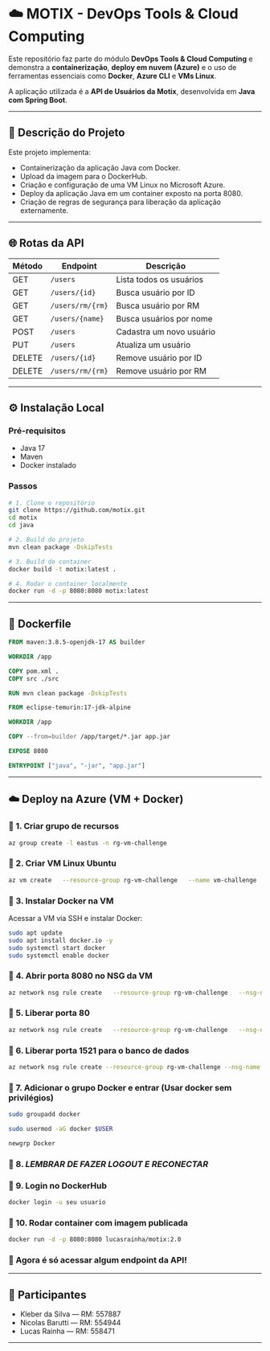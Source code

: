 # ☁️ MOTIX - DevOps Tools & Cloud Computing

Este repositório faz parte do módulo **DevOps Tools & Cloud Computing** e demonstra a **containerização**, **deploy em nuvem (Azure)** e o uso de ferramentas essenciais como **Docker**, **Azure CLI** e **VMs Linux**.

A aplicação utilizada é a **API de Usuários da Motix**, desenvolvida em **Java com Spring Boot**.

---

## 📌 Descrição do Projeto

Este projeto implementa:
- Containerização da aplicação Java com Docker.
- Upload da imagem para o DockerHub.
- Criação e configuração de uma VM Linux no Microsoft Azure.
- Deploy da aplicação Java em um container exposto na porta 8080.
- Criação de regras de segurança para liberação da aplicação externamente.

---

## 🌐 Rotas da API

| Método | Endpoint                      | Descrição                       |
|--------|-------------------------------|----------------------------------|
| GET    | `/users`                      | Lista todos os usuários          |
| GET    | `/users/{id}`                 | Busca usuário por ID             |
| GET    | `/users/rm/{rm}`              | Busca usuário por RM             |
| GET    | `/users/{name}`               | Busca usuários por nome          |
| POST   | `/users`                      | Cadastra um novo usuário         |
| PUT    | `/users`                      | Atualiza um usuário              |
| DELETE | `/users/{id}`                 | Remove usuário por ID            |
| DELETE | `/users/rm/{rm}`              | Remove usuário por RM            |

---

## ⚙️ Instalação Local

### Pré-requisitos

- Java 17
- Maven
- Docker instalado

### Passos

```bash
# 1. Clone o repositório
git clone https://github.com/motix.git
cd motix
cd java

# 2. Build do projeto
mvn clean package -DskipTests

# 3. Build do container
docker build -t motix:latest .

# 4. Rodar o container localmente
docker run -d -p 8080:8080 motix:latest
```

---

## 🐳 Dockerfile

```Dockerfile
FROM maven:3.8.5-openjdk-17 AS builder

WORKDIR /app

COPY pom.xml .
COPY src ./src

RUN mvn clean package -DskipTests

FROM eclipse-temurin:17-jdk-alpine

WORKDIR /app

COPY --from=builder /app/target/*.jar app.jar

EXPOSE 8080

ENTRYPOINT ["java", "-jar", "app.jar"]
```

---

## ☁️ Deploy na Azure (VM + Docker)

### 🔷 1. Criar grupo de recursos
```bash
az group create -l eastus -n rg-vm-challenge
```

### 🔷 2. Criar VM Linux Ubuntu
```bash
az vm create   --resource-group rg-vm-challenge   --name vm-challenge   --image Canonical:ubuntu-24_04-lts:minimal:24.04.202505020   --size Standard_B2s   --admin-username admin_fiap   --admin-password admin_fiap@123
```

### 🔷 3. Instalar Docker na VM
Acessar a VM via SSH e instalar Docker:
```bash
sudo apt update
sudo apt install docker.io -y
sudo systemctl start docker
sudo systemctl enable docker
```

### 🔷 4. Abrir porta 8080 no NSG da VM
```bash
az network nsg rule create   --resource-group rg-vm-challenge   --nsg-name vm-challengeNSG   --name port_8080   --protocol tcp   --priority 1010   --destination-port-range 8080
```

### 🔷 5. Liberar porta 80
```bash
az network nsg rule create   --resource-group rg-vm-challenge   --nsg-name vm-challengeNSG   --name port_80   --protocol tcp   --priority 1020   --destination-port-range 80
```

### 🔷 6. Liberar porta 1521 para o banco de dados
```bash
az network nsg rule create --resource-group rg-vm-challenge --nsg-name vm-challengeNSG --name port_1521 --protocol tcp --priority 1021 --destination-port-range 1521 --access allow --direction inbound
```

### 🔷 7. Adicionar o grupo Docker e entrar (Usar docker sem privilégios)
```bash
sudo groupadd docker

sudo usermod -aG docker $USER

newgrp Docker
```

### 🔷 8. *LEMBRAR DE FAZER LOGOUT E RECONECTAR*


### 🔷 9. Login no DockerHub
```bash
docker login -u seu usuario
```


### 🔷 10. Rodar container com imagem publicada
```bash
docker run -d -p 8080:8080 lucasrainha/motix:2.0
```

### 🔷 Agora é só acessar algum endpoint da API!

---

## 👥 Participantes

- Kleber da Silva — RM: 557887  
- Nicolas Barutti — RM: 554944  
- Lucas Rainha — RM: 558471

---

